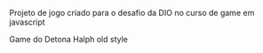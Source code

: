 Projeto de jogo criado para o desafio da DIO no curso de game em javascript

Game do Detona Halph old style

